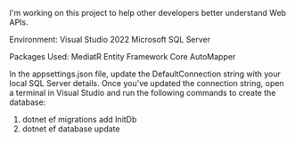 
I'm working on this project to help other developers better understand Web APIs.

Environment:
Visual Studio 2022
Microsoft SQL Server

Packages Used:
MediatR
Entity Framework Core
AutoMapper

In the appsettings.json file, update the DefaultConnection string with your local SQL Server details.
Once you've updated the connection string, open a terminal in Visual Studio and run the following commands to create the database:

1. dotnet ef migrations add InitDb
2. dotnet ef database update